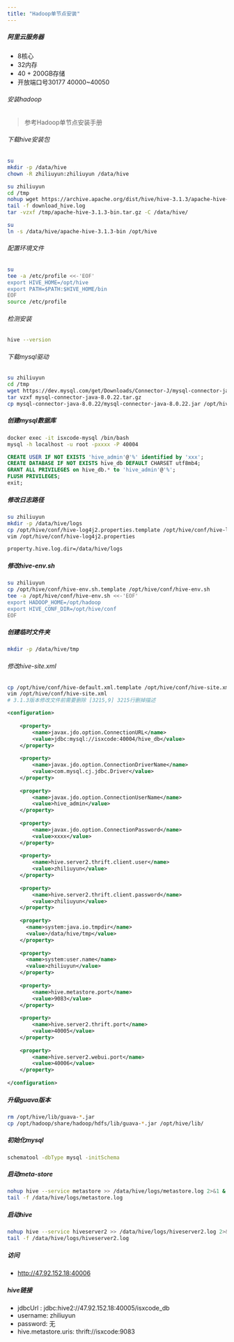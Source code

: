 ```yaml
---
title: "Hadoop单节点安装"
---
```


##### 阿里云服务器

- 8核心
- 32内存
- 40 + 200GB存储
- 开放端口号30177 40000~40050

###### 安装hadoop

> 参考Hadoop单节点安装手册

###### 下载hive安装包

```bash
su
mkdir -p /data/hive
chown -R zhiliuyun:zhiliuyun /data/hive

su zhiliuyun
cd /tmp
nohup wget https://archive.apache.org/dist/hive/hive-3.1.3/apache-hive-3.1.3-bin.tar.gz >> download_hive.log 2>&1 &
tail -f download_hive.log
tar -vzxf /tmp/apache-hive-3.1.3-bin.tar.gz -C /data/hive/

su
ln -s /data/hive/apache-hive-3.1.3-bin /opt/hive
```

###### 配置环境文件

```bash
su
tee -a /etc/profile <<-'EOF'
export HIVE_HOME=/opt/hive 
export PATH=$PATH:$HIVE_HOME/bin 
EOF
source /etc/profile
```

###### 检测安装

```bash
hive --version
```

###### 下载mysql驱动

```bash
su zhiliuyun
cd /tmp
wget https://dev.mysql.com/get/Downloads/Connector-J/mysql-connector-java-8.0.22.tar.gz
tar vzxf mysql-connector-java-8.0.22.tar.gz
cp mysql-connector-java-8.0.22/mysql-connector-java-8.0.22.jar /opt/hive/lib/
```

##### 创建mysql数据库

```bash
docker exec -it isxcode-mysql /bin/bash
mysql -h localhost -u root -pxxxx -P 40004
```

```sql
CREATE USER IF NOT EXISTS 'hive_admin'@'%' identified by 'xxx';
CREATE DATABASE IF NOT EXISTS hive_db DEFAULT CHARSET utf8mb4;
GRANT ALL PRIVILEGES on hive_db.* to 'hive_admin'@'%';
FLUSH PRIVILEGES;
exit;
```

##### 修改日志路径

```bash
su zhiliuyun
mkdir -p /data/hive/logs
cp /opt/hive/conf/hive-log4j2.properties.template /opt/hive/conf/hive-log4j2.properties
vim /opt/hive/conf/hive-log4j2.properties
```

```bash
property.hive.log.dir=/data/hive/logs
```

##### 修改hive-env.sh

```bash
su zhiliuyun
cp /opt/hive/conf/hive-env.sh.template /opt/hive/conf/hive-env.sh
tee -a /opt/hive/conf/hive-env.sh <<-'EOF'
export HADOOP_HOME=/opt/hadoop
export HIVE_CONF_DIR=/opt/hive/conf
EOF
```

##### 创建临时文件夹

```bash
mkdir -p /data/hive/tmp
```

###### 修改hive-site.xml

```bash
cp /opt/hive/conf/hive-default.xml.template /opt/hive/conf/hive-site.xml
vim /opt/hive/conf/hive-site.xml
# 3.1.3版本修改文件前需要删除 [3215,9] 3215行删掉描述
```

```xml
<configuration>
  
    <property>
        <name>javax.jdo.option.ConnectionURL</name>
        <value>jdbc:mysql://isxcode:40004/hive_db</value>
    </property>
  
    <property>
        <name>javax.jdo.option.ConnectionDriverName</name>
        <value>com.mysql.cj.jdbc.Driver</value>
    </property>
  
    <property>
        <name>javax.jdo.option.ConnectionUserName</name>
        <value>hive_admin</value>
    </property>
  
    <property>
        <name>javax.jdo.option.ConnectionPassword</name>
        <value>xxxx</value>
    </property>
  
    <property>
        <name>hive.server2.thrift.client.user</name>
        <value>zhiliuyun</value>
    </property>
  
    <property>
        <name>hive.server2.thrift.client.password</name>
        <value>zhiliuyun</value>
    </property>
  
    <property>
      <name>system:java.io.tmpdir</name>
      <value>/data/hive/tmp</value>
    </property>
  
    <property>
      <name>system:user.name</name>
      <value>zhiliuyun</value>
    </property>
  
    <property>
        <name>hive.metastore.port</name>
        <value>9083</value>
    </property>
  
    <property>
        <name>hive.server2.thrift.port</name>
        <value>40005</value>
    </property>
  
    <property>
        <name>hive.server2.webui.port</name>
        <value>40006</value>
    </property>
     
</configuration>
```

##### 升级guava版本

```bash
rm /opt/hive/lib/guava-*.jar
cp /opt/hadoop/share/hadoop/hdfs/lib/guava-*.jar /opt/hive/lib/
```

##### 初始化mysql

```bash
schematool -dbType mysql -initSchema
```

##### 启动meta-store

```bash
nohup hive --service metastore >> /data/hive/logs/metastore.log 2>&1 &      
tail -f /data/hive/logs/metastore.log
```

##### 启动hive

```bash
nohup hive --service hiveserver2 >> /data/hive/logs/hiveserver2.log 2>&1 &   
tail -f /data/hive/logs/hiveserver2.log
```

##### 访问

- http://47.92.152.18:40006

##### hive链接

- jdbcUrl : jdbc:hive2://47.92.152.18:40005/isxcode_db
- username: zhiliuyun
- password: 无
- hive.metastore.uris: thrift://isxcode:9083